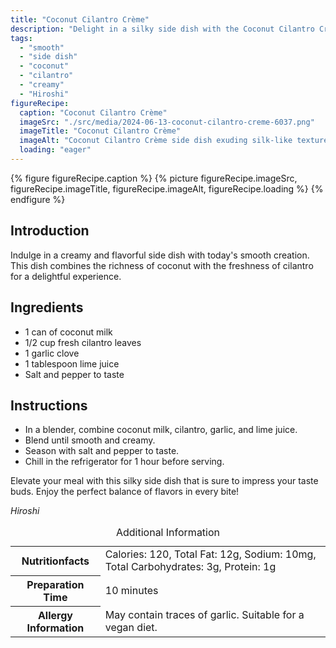 ```yaml
---
title: "Coconut Cilantro Crème"
description: "Delight in a silky side dish with the Coconut Cilantro Crème recipe. This creamy creation combines coconut milk with fresh cilantro for a burst of flavor."
tags:
  - "smooth"
  - "side dish"
  - "coconut"
  - "cilantro"
  - "creamy"
  - "Hiroshi"
figureRecipe: 
  caption: "Coconut Cilantro Crème"
  imageSrc: "./src/media/2024-06-13-coconut-cilantro-creme-6037.png"
  imageTitle: "Coconut Cilantro Crème"
  imageAlt: "Coconut Cilantro Crème side dish exuding silk-like texture and creamy aesthetics on a minimalist wooden table"
  loading: "eager"
---
```


{% figure figureRecipe.caption %}
{% picture figureRecipe.imageSrc, figureRecipe.imageTitle, figureRecipe.imageAlt, figureRecipe.loading %}
{% endfigure %}

## Introduction

Indulge in a creamy and flavorful side dish with today's smooth creation. This dish combines the richness of coconut with the freshness of cilantro for a delightful experience.

## Ingredients

- 1 can of coconut milk
- 1/2 cup fresh cilantro leaves
- 1 garlic clove
- 1 tablespoon lime juice
- Salt and pepper to taste

## Instructions

- In a blender, combine coconut milk, cilantro, garlic, and lime juice.
- Blend until smooth and creamy.
- Season with salt and pepper to taste.
- Chill in the refrigerator for 1 hour before serving.

Elevate your meal with this silky side dish that is sure to impress your taste buds. Enjoy the perfect balance of flavors in every bite!

*Hiroshi*

<table><caption class='sr-only'>Additional Information</caption><tr><th>Nutritionfacts</th><td>Calories: 120, Total Fat: 12g, Sodium: 10mg, Total Carbohydrates: 3g, Protein: 1g&nbsp;</td></tr><tr><th>Preparation Time</th><td>10 minutes&nbsp;</td></tr><tr><th>Allergy Information</th><td>May contain traces of garlic. Suitable for a vegan diet.&nbsp;</td></tr></table>

